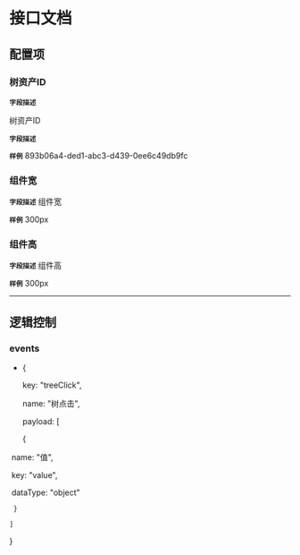 <!-- 以下为接口文档样例，请根据实际组件配置项及逻辑控制输出接口文档，文档提供两份，md源文件与依据md所生成的pdf文件，pdf主要对外供配置查阅使用 ，md主要用于保存原始文件，用于后续需求添加修改可以生成新的pdf文档，正式项目开发中请删除注释-->

# 接口文档
<!-- 给配置人员使用的配置项字段介绍及样例，没有请删除此项 -->
## 配置项
### 树资产ID
**`字段描述`**

树资产ID

**`字段描述`**

**`样例`**
893b06a4-ded1-abc3-d439-0ee6c49db9fc

### 组件宽
**`字段描述`**
组件宽

**`样例`**
300px

### 组件高

**`字段描述`**
组件高

**`样例`**
300px

---
<!-- 逻辑控制文档样例，没有请删除此项 -->
## 逻辑控制
### events
+  {

    key: "treeClick",

    name: "树点击",

    payload: [

     {

  ​    name: "值",

  ​    key: "value",

  ​    dataType: "object"

     }

    ]

   }
